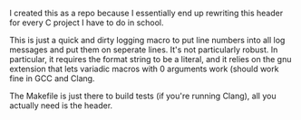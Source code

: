 I created this as a repo because I essentially end up rewriting this header for every C project I have to do in school.

This is just a quick and dirty logging macro to put line numbers into all log messages and put them on seperate lines. It's not particularly robust. In particular, it requires the format string to be a literal, and it relies on the gnu extension that lets variadic macros with 0 arguments work (should work fine in GCC and Clang.

The Makefile is just there to build tests (if you're running Clang), all you actually need is the header.
